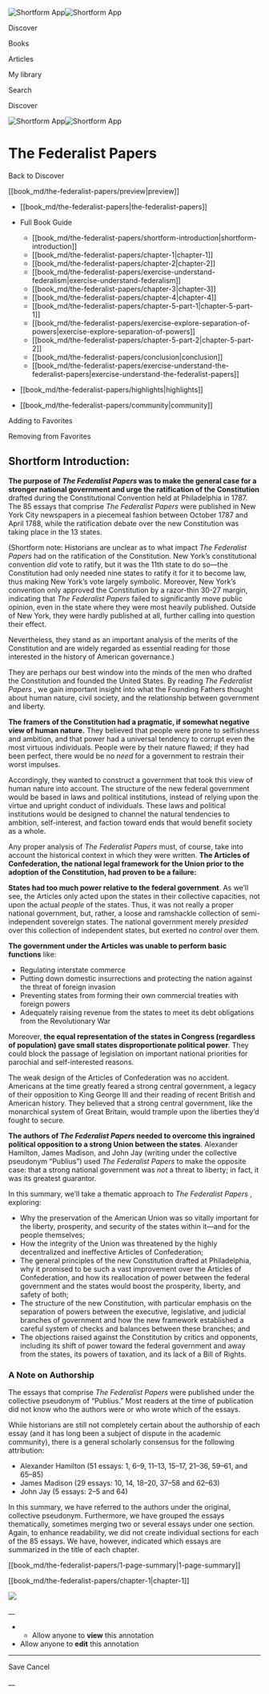![Shortform App](/img/logo.36a2399e.svg)![Shortform App](/img/logo-dark.70c1b072.svg)

Discover

Books

Articles

My library

Search

Discover

![Shortform App](/img/logo.36a2399e.svg)![Shortform App](/img/logo-dark.70c1b072.svg)

# The Federalist Papers

Back to Discover

[[book_md/the-federalist-papers/preview|preview]]

  * [[book_md/the-federalist-papers|the-federalist-papers]]
  * Full Book Guide

    * [[book_md/the-federalist-papers/shortform-introduction|shortform-introduction]]
    * [[book_md/the-federalist-papers/chapter-1|chapter-1]]
    * [[book_md/the-federalist-papers/chapter-2|chapter-2]]
    * [[book_md/the-federalist-papers/exercise-understand-federalism|exercise-understand-federalism]]
    * [[book_md/the-federalist-papers/chapter-3|chapter-3]]
    * [[book_md/the-federalist-papers/chapter-4|chapter-4]]
    * [[book_md/the-federalist-papers/chapter-5-part-1|chapter-5-part-1]]
    * [[book_md/the-federalist-papers/exercise-explore-separation-of-powers|exercise-explore-separation-of-powers]]
    * [[book_md/the-federalist-papers/chapter-5-part-2|chapter-5-part-2]]
    * [[book_md/the-federalist-papers/conclusion|conclusion]]
    * [[book_md/the-federalist-papers/exercise-understand-the-federalist-papers|exercise-understand-the-federalist-papers]]
  * [[book_md/the-federalist-papers/highlights|highlights]]
  * [[book_md/the-federalist-papers/community|community]]



Adding to Favorites 

Removing from Favorites 

## Shortform Introduction:

**The purpose of _The Federalist Papers_ was to make the general case for a stronger national government and urge the ratification of the Constitution** drafted during the Constitutional Convention held at Philadelphia in 1787. The 85 essays that comprise _The Federalist Papers_ were published in New York City newspapers in a piecemeal fashion between October 1787 and April 1788, while the ratification debate over the new Constitution was taking place in the 13 states.

(Shortform note: Historians are unclear as to what impact _The Federalist Papers_ had on the ratification of the Constitution. New York’s constitutional convention _did_ vote to ratify, but it was the 11th state to do so—the Constitution had only needed nine states to ratify it for it to become law, thus making New York’s vote largely symbolic. Moreover, New York’s convention only approved the Constitution by a razor-thin 30-27 margin, indicating that _The Federalist Papers_ failed to significantly move public opinion, even in the state where they were most heavily published. Outside of New York, they were hardly published at all, further calling into question their effect.

Nevertheless, they stand as an important analysis of the merits of the Constitution and are widely regarded as essential reading for those interested in the history of American governance.)

They are perhaps our best window into the minds of the men who drafted the Constitution and founded the United States. By reading _The Federalist Papers_ , we gain important insight into what the Founding Fathers thought about human nature, civil society, and the relationship between government and liberty.

**The framers of the Constitution had a pragmatic, if somewhat negative view of human nature.** They believed that people were prone to selfishness and ambition, and that power had a universal tendency to corrupt even the most virtuous individuals. People were by their nature flawed; if they had been perfect, there would be no _need_ for a government to restrain their worst impulses.

Accordingly, they wanted to construct a government that took this view of human nature into account. The structure of the new federal government would be based in laws and political institutions, instead of relying upon the virtue and upright conduct of individuals. These laws and political institutions would be designed to channel the natural tendencies to ambition, self-interest, and faction toward ends that would benefit society as a whole.

Any proper analysis of _The Federalist Papers_ must, of course, take into account the historical context in which they were written. **The Articles of Confederation, the national legal framework for the Union prior to the adoption of the Constitution, had proven to be a failure:**

**States had too much power relative to the federal government**. As we’ll see, the Articles only acted upon the states in their collective capacities, not upon the actual _people_ of the states. Thus, it was not really a proper national government, but, rather, a loose and ramshackle collection of semi-independent sovereign states. The national government merely _presided_ over this collection of independent states, but exerted no _control_ over them.

**The government under the Articles was unable to perform basic functions** like:

  * Regulating interstate commerce
  * Putting down domestic insurrections and protecting the nation against the threat of foreign invasion
  * Preventing states from forming their own commercial treaties with foreign powers
  * Adequately raising revenue from the states to meet its debt obligations from the Revolutionary War



Moreover, **the equal representation of the states in Congress (regardless of population) gave small states disproportionate political power**. They could block the passage of legislation on important national priorities for parochial and self-interested reasons.

The weak design of the Articles of Confederation was no accident. Americans at the time greatly feared a strong central government, a legacy of their opposition to King George III and their reading of recent British and American history. They believed that a strong central government, like the monarchical system of Great Britain, would trample upon the liberties they’d fought to secure.

**The authors of _The Federalist Papers_ needed to overcome this ingrained political opposition to a strong Union between the states**. Alexander Hamilton, James Madison, and John Jay (writing under the collective pseudonym “Publius”) used _The Federalist Papers_ to make the opposite case: that a strong national government was _not_ a threat to liberty; in fact, it was its greatest guarantor.

In this summary, we’ll take a thematic approach to _The Federalist Papers_ , exploring:

  * Why the preservation of the American Union was so vitally important for the liberty, prosperity, and security of the states within it—and for the people themselves;
  * How the integrity of the Union was threatened by the highly decentralized and ineffective Articles of Confederation;
  * The general principles of the new Constitution drafted at Philadelphia, why it promised to be such a vast improvement over the Articles of Confederation, and how its reallocation of power between the federal government and the states would boost the prosperity, liberty, and safety of both;
  * The structure of the new Constitution, with particular emphasis on the separation of powers between the executive, legislative, and judicial branches of government and how the new framework established a careful system of checks and balances between these branches; and
  * The objections raised against the Constitution by critics and opponents, including its shift of power toward the federal government and away from the states, its powers of taxation, and its lack of a Bill of Rights.



### A Note on Authorship

The essays that comprise _The Federalist Papers_ were published under the collective pseudonym of “Publius.” Most readers at the time of publication did not know who the authors were or who wrote which of the essays.

While historians are still not completely certain about the authorship of each essay (and it has long been a subject of dispute in the academic community), there is a general scholarly consensus for the following attribution:

  * Alexander Hamilton (51 essays: 1, 6–9, 11–13, 15–17, 21–36, 59–61, and 65–85)
  * James Madison (29 essays: 10, 14, 18–20, 37–58 and 62–63)
  * John Jay (5 essays: 2–5 and 64)



In this summary, we have referred to the authors under the original, collective pseudonym. Furthermore, we have grouped the essays thematically, sometimes merging two or several essays under one section. Again, to enhance readability, we did not create individual sections for each of the 85 essays. We have, however, indicated which essays are summarized in the title of each chapter.

[[book_md/the-federalist-papers/1-page-summary|1-page-summary]]

[[book_md/the-federalist-papers/chapter-1|chapter-1]]

![](https://bat.bing.com/action/0?ti=56018282&Ver=2&mid=92f69b78-3ca8-400c-ab74-14ce6ade5bbb&sid=1711133063fa11eebdec89a8b8ae3bbc&vid=171147a063fa11eea7440fcfeb230d96&vids=0&msclkid=N&pi=0&lg=en-US&sw=800&sh=600&sc=24&nwd=1&tl=Shortform%20%7C%20Book&p=https%3A%2F%2Fwww.shortform.com%2Fapp%2Fbook%2Fthe-federalist-papers%2Fshortform-introduction&r=&lt=287&evt=pageLoad&sv=1&rn=599930)

__

  *   * Allow anyone to **view** this annotation
  * Allow anyone to **edit** this annotation



* * *

Save Cancel

__



